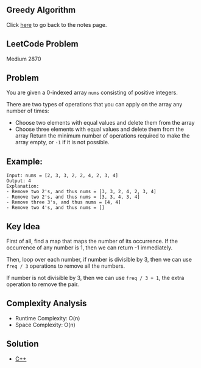 ## Greedy Algorithm
Click [here](../notes.md) to go back to the notes page.

## LeetCode Problem
Medium 2870

## Problem
You are given a 0-indexed array `nums` consisting of positive integers.

There are two types of operations that you can apply on the array any number of times:
- Choose two elements with equal values and delete them from the array
- Choose three elements with equal values and delete them from the array
Return the minimum number of operations required to make the array empty, or `-1` if it is not possible.

## Example:
```
Input: nums = [2, 3, 3, 2, 2, 4, 2, 3, 4]
Output: 4
Explanation:
- Remove two 2's, and thus nums = [3, 3, 2, 4, 2, 3, 4]
- Remove two 2's, and thus nums = [3, 3, 4, 3, 4]
- Remove three 3's, and thus nums = [4, 4]
- Remove two 4's, and thus nums = []
```

## Key Idea
First of all, find a map that maps the number of its occurrence. If the occurrence of any number is 1, then we can return -1 immediately.

Then, loop over each number, if number is divisible by 3, then we can use `freq / 3` operations to remove all the numbers.

If number is not divisible by 3, then we can use `freq / 3 + 1`, the extra operation to remove the pair.

## Complexity Analysis
- Runtime Complexity: O(n)
- Space Complexity: O(n)

## Solution
- [C++](./solution.cpp)
